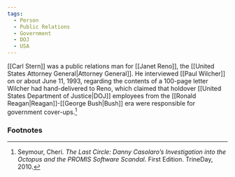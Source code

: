 ```yaml
---
tags:
  - Person
  - Public Relations
  - Government
  - DOJ
  - USA
---
```


[[Carl Stern]] was a public relations man for [[Janet Reno]], the [[United States Attorney General|Attorney General]]. He interviewed [[Paul Wilcher]] on or about June 11, 1993, regarding the contents of a 100-page letter Wilcher had hand-delivered to Reno, which claimed that holdover [[United States Department of Justice|DOJ]] employees from the [[Ronald Reagan|Reagan]]-[[George Bush|Bush]] era were responsible for government cover-ups.[^1]

### Footnotes

[^1]: Seymour, Cheri. *The Last Circle: Danny Casolaro’s Investigation into the Octopus and the PROMIS Software Scandal*. First Edition. TrineDay, 2010.